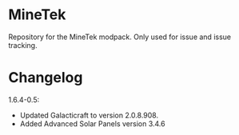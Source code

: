 MineTek
=======

Repository for the MineTek modpack. Only used for issue and issue tracking.

Changelog
=========

1.6.4-0.5: 

* Updated Galacticraft to version 2.0.8.908. 
* Added Advanced Solar Panels version 3.4.6
           
